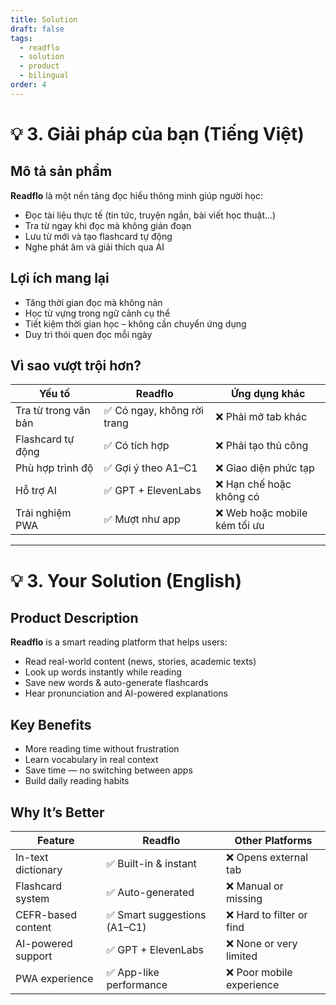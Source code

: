 ```yaml
---
title: Solution
draft: false
tags:
  - readflo
  - solution
  - product
  - bilingual
order: 4
---
```


# 💡 3. Giải pháp của bạn (Tiếng Việt)

## Mô tả sản phẩm

**Readflo** là một nền tảng đọc hiểu thông minh giúp người học:
- Đọc tài liệu thực tế (tin tức, truyện ngắn, bài viết học thuật...)
- Tra từ ngay khi đọc mà không gián đoạn
- Lưu từ mới và tạo flashcard tự động
- Nghe phát âm và giải thích qua AI

## Lợi ích mang lại

- Tăng thời gian đọc mà không nản
- Học từ vựng trong ngữ cảnh cụ thể
- Tiết kiệm thời gian học – không cần chuyển ứng dụng
- Duy trì thói quen đọc mỗi ngày

## Vì sao vượt trội hơn?

| Yếu tố            | Readflo                  | Ứng dụng khác              |
|------------------|--------------------------|----------------------------|
| Tra từ trong văn bản | ✅ Có ngay, không rời trang | ❌ Phải mở tab khác       |
| Flashcard tự động | ✅ Có tích hợp            | ❌ Phải tạo thủ công        |
| Phù hợp trình độ  | ✅ Gợi ý theo A1–C1       | ❌ Giao diện phức tạp       |
| Hỗ trợ AI        | ✅ GPT + ElevenLabs       | ❌ Hạn chế hoặc không có    |
| Trải nghiệm PWA  | ✅ Mượt như app           | ❌ Web hoặc mobile kém tối ưu |

---

# 💡 3. Your Solution (English)

## Product Description

**Readflo** is a smart reading platform that helps users:
- Read real-world content (news, stories, academic texts)
- Look up words instantly while reading
- Save new words & auto-generate flashcards
- Hear pronunciation and AI-powered explanations

## Key Benefits

- More reading time without frustration  
- Learn vocabulary in real context  
- Save time — no switching between apps  
- Build daily reading habits

## Why It’s Better

| Feature             | Readflo                      | Other Platforms           |
|---------------------|------------------------------|----------------------------|
| In-text dictionary  | ✅ Built-in & instant         | ❌ Opens external tab       |
| Flashcard system    | ✅ Auto-generated              | ❌ Manual or missing        |
| CEFR-based content  | ✅ Smart suggestions (A1–C1)  | ❌ Hard to filter or find   |
| AI-powered support  | ✅ GPT + ElevenLabs            | ❌ None or very limited     |
| PWA experience      | ✅ App-like performance        | ❌ Poor mobile experience   |
